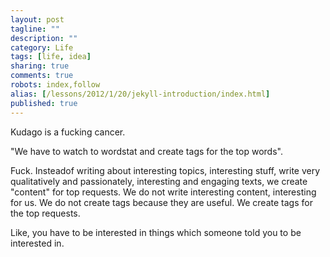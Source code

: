 ```yaml
---
layout: post
tagline: ""
description: ""
category: Life
tags: [life, idea]
sharing: true
comments: true
robots: index,follow
alias: [/lessons/2012/1/20/jekyll-introduction/index.html]
published: true
---
```


Kudago is a fucking cancer.

"We have to watch to wordstat and create tags for the top words".

Fuck. Insteadof writing about interesting topics, interesting stuff, write very qualitatively and passionately, interesting and engaging texts, we create "content" for top requests. We do not write interesting content, interesting for us. We do not create tags because they are useful. We create tags for the top requests.

Like, you have to be interested in things which someone told you to be interested in.